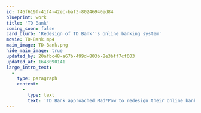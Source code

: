 ```yaml
---
id: f46f619f-41f4-42ec-baf3-80246940ed84
blueprint: work
title: 'TD Bank'
coming_soon: false
card_blurb: 'Redesign of TD Bank''s online banking system'
movie: TD-Bank.mp4
main_image: TD-Bank.png
hide_main_image: true
updated_by: 20afbc48-a67b-499d-803b-8e3bff7cf603
updated_at: 1643090141
large_intro_text:
  -
    type: paragraph
    content:
      -
        type: text
        text: 'TD Bank approached Mad*Pow to redesign their online banking platform. I led a team through a Lean UX iterative process, discovering user needs and pain points, and applying principles based on gamification that actually turned that most dreaded of chores — paying bills — into something satisfying, rewarding, even fun.'
---
```

